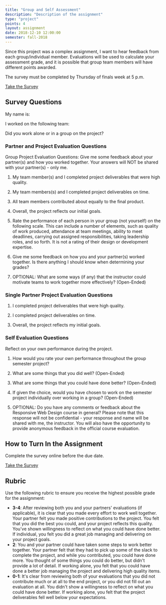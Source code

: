 ```yaml
---
title: "Group and Self Assessment"
description: "Description of the assignment"
type: "project"
points: 4
layout: assignment
date: 2018-12-10 12:00:00
semester: fall-2018
---
```


Since this project was a complex assignment, I want to hear feedback from each group/individual member.  Evaluations will be used to calculate your assessment grade, and it is possible that group team members will have different points awarded.

The survey must be completed by Thursday of finals week at 5 p.m.

<a class="button button-small" href="https://kent.qualtrics.com/jfe/form/SV_6MCjefeZZPWBMFv">Take the Survey</a>

## Survey Questions

My name is:

I worked on the following team:

Did you work alone or in a group on the project?

### Partner and Project Evaluation Questions

Group Project Evaluation Questions:  Give me some feedback about your partner(s) and how you worked together. Your answers will NOT be shared with your partner(s) - only me.

1.  My team member(s) and I completed project deliverables that were high quality.

2.  My team members(s) and I completed project deliverables on time.

3.  All team members contributed about equally to the final product.

4.  Overall, the project reflects our initial goals.

5.  Rate the performance of each person in your group (not yourself) on the following scale. This can include a number of elements, such as quality of work produced, attendance at team meetings, ability to meet deadlines, carrying out assigned responsibilities, taking leadership roles, and so forth.   It is not a rating of their design or development expertise.

6.  Give me some feedback on how you and your partner(s) worked together. Is there anything I should know when determining your grades?

7.  OPTIONAL: What are some ways (if any) that the instructor could motivate teams to work together more effectively? (Open-Ended)

### Single Partner Project Evaluation Questions

1. I completed project deliverables that were high quality.

2. I completed project deliverables on time.

3. Overall, the project reflects my initial goals.


### Self Evaluation Questions

Reflect on your own performance during the project.

1.  How would you rate your own performance throughout the group semester project?

2.  What are some things that you did well? (Open-Ended)

3.  What are some things that you could have done better? (Open-Ended)

4.  If given the choice, would you have chosen to work on the semester project individually over working in a group? (Open-Ended)

5.  OPTIONAL: Do you have any comments or feedback about the Responsive Web Design course in general?  Please note that this response will not be confidential - your response and name will be shared with me, the instructor.   You will also have the opportunity to provide anonymous feedback in the official course evaluation.

## How to Turn In the Assignment

Complete the survey online before the due date.  

<a class="button button-small" href="https://kent.qualtrics.com/jfe/form/SV_6MCjefeZZPWBMFv">Take the Survey</a>

## Rubric

Use the following rubric to ensure you receive the highest possible grade for the assignment:

* **3-4**: After reviewing both you and your partners' evaluations (if applicable), it is clear that you made every effort to work well together.  Your partner felt you made positive contributions to the project.  You felt that you did the best you could, and your project reflects this quality.  You've shown willingness to reflect on what you could have done better.  If individual, you felt you did a great job managing and delivering on your project goals.
* **2**: You and your partner could have taken some steps to work better together.  Your partner felt that they had to pick up some of the slack to complete the project, and while you contributed, you could have done more.  You thought of some things you could do better, but didn't provide a lot of detail.  If working alone, you felt that you could have done a better job managing the project and delivering high quality items.
* **0-1**: It's clear from reviewing both of your evaluations that you did not contribute much or at all to the end project, or you did not fill out an evaluation at all.  You didn't show a willingness to reflect on what you could have done better.  If working alone, you felt that the project deliverables fell well below your expectations.
